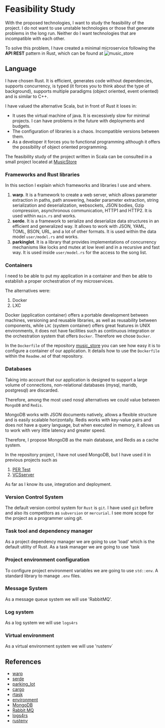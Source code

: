 # Feasibility Study

With the proposed technologies, I want to study the feasibility of the project. I do not want to use unstable technologies or those that generate problems in the long run. Neither do I want technologies that are incompatible with each other.

To solve this problem, I have created a minimal microservice following the __API REST__ pattern in Rust, which can be found at ![music_store](https://github.com/pepitoenpeligro/music_store)


## Language

I have chosen Rust. It is efficient, generates code without dependencies, supports concurrency, is typed (it forces you to think about the type of background), supports multiple paradigms (object oriented, event oriented) and is similar to C++.

I have valued the alternative Scala, but in front of Rust it loses in:

* It uses the virtual machine of java. It is excessively slow for minimal projects. I can have problems in the future with deployments and budgets.
* The configuration of libraries is a chaos. Incompatible versions between them.
* As a developer it forces you to functional programming although it offers the possibility of object oriented programming.

The feasibility study of the project written in Scala can be consulted in a small project located at [MusicStore](https://github.com/pepitoenpeligro/MusicStore)


### Frameworks and Rust libraries 

In this section I explain which frameworks and libraries I use and where.

1. __warp__. It is a framework to create a web server, which allows parameter extraction in paths, path answering, header parameter extraction, string serialization and deserialization, websockets, JSON bodies, Gzip compression, asynchronous communication, HTTP1 and HTTP2. It is used within `main.rs` and works.
2. __serde__. It is a framework to serialize and deserialize data structures in an efficient and generalized way. It allows to work with JSON, YAML, TOML, BSON, URL, and a lot of other formats. It is used within the data model `user/model.rs` and works.
3. __parkinglot__. It is a library that provides implementations of concurrency mechanisms like locks and mutex at low level and in a recursive and fast way. It is used inside `user/model.rs` for the access to the song list.


### Containers

I need to be able to put my application in a container and then be able to establish a proper orchestration of my microservices.

The alternatives were:

1. Docker
2. LXC

Docker (application container) offers a portable development between machines, versioning and reusable libraries, as well as reusability between components, while `LXC` (system container) offers great features in UNIX environments, it does not have facilities such as continuous integration or the orchestration system that offers `Docker`. Therefore we chose `Docker`.

In the `Dockerfile` of the repository [music_store](https://github.com/pepitoenpeligro/music_store) you can see how easy it is to configure a container of our application. It details how to use the `Dockerfile` within the `Readme.md` of that repository.


### Databases

Taking into account that our application is designed to support a large volume of connections, non-relational databases (mysql, maridb, postgresql) are discarded.

Therefore, among the most used nosql alternatives we could value between `MongoDB` and `Redis`.

MongoDB works with JSON documents natively, allows a flexible structure and is easily scalable horizontally.
Redis works with key-value pairs and does not have a query language, but when executed in memory, it allows us to work with very little latency and greater speed.

Therefore, I propose MongoDB as the main database, and Redis as a cache system.

In the repository project, I have not used MongoDB, but I have used it in previous projects such as

1. [PER Test](https://testalv.herokuapp.com)
2. [VCSserver](https://github.com/pepitoenpeligro/VCSserver)

As far as I know its use, integration and deployment.


### Version Control System

The default version control system for `Rust` is `git`. I have used `git` before and also its competitors as `subversion` or `mercurial`. I see more scope for the project as a programmer using git.


### Task tool and dependency manager

As a project dependency manager we are going to use 'load' which is the default utility of Rust.
As a task manager we are going to use 'task

### Project environment configuration

To configure project environment variables we are going to use `std::env`. A standard library to manage `.env` files.

### Message System

As a message queue system we will use 'RabbitMQ'. 


### Log system

As a log system we will use `logs4rs`


### Virtual environment

As a virtual environment system we will use 'rustenv`


## References
* [warp](https://github.com/seanmonstar/warp)
* [serde](https://github.com/serde-rs/serde)
* [parking_lot](https://github.com/Amanieu/parking_lot)
* [cargo](https://crates.io/cargo)
* [rtask](https://github.com/the-kenny/rtask)
* [environment](https://doc.rust-lang.org/std/env/index.html)
* [MongoDB](https://www.mongodb.com/)
* [Rabbit MQ](https://www.rabbitmq.com)
* [logs4rs](https://crates.io/crates/log4rs)
* [rustenv](https://pypi.org/project/rustenv/)
